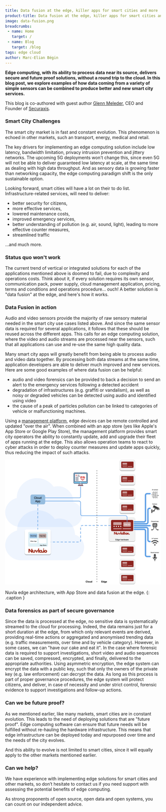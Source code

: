 ```yaml
---
title: Data fusion at the edge, killer apps for smart cities and more
product-title: Data fusion at the edge, killer apps for smart cities and more
image: data-fusion.png
breadcrumbs:
 - name: Home
   target: /
 - name: Blog
   target: /blog
tags: edge cloud 
author: Marc-Elian Bégin
---
```


**Edge computing, with its ability to process data near its source, delivers secure and future proof solutions, without a round trip to the cloud. In this blog post, we explore examples of how data coming from a variety of simple sensors can be combined to produce better and new smart city services.**

This blog is co-authored with guest author [Glenn Meleder](https://www.linkedin.com/in/gmeleder/), CEO and Founder of [Securaxis](https://securaxis.com/).

### Smart City Challenges

The smart city market is in fast and constant evolution. This phenomenon is echoed in other markets, such an transport, energy, medical and retail.

The key drivers for implementing an edge computing solution include low latency, bandwidth limitation, privacy intrusion prevention and jittery networks. The upcoming 5G deployments won't change this, since even 5G will not be able to deliver guaranteed low latency at scale, at the same time as dealing with high data throughput. And as sensory data is growing faster than networking capacity, the edge computing paradigm shift is the only sustainable option.

Looking forward, smart cities will have a lot on their to do list. Infrastructure-related services, will need to deliver:

- better security for citizens,
- more effective services,
- lowered maintenance costs,
- improved emergency services,
- better understanding of pollution (e.g. air, sound, light), leading to more effective counter measures,
- streamlined traffic

...and much more.

### Status quo won't work

The current trend of vertical or integrated solutions for each of the applications mentioned above is doomed to fail, due to complexity and operations costs. Think about it, if every solution requires its own sensor, communication pack, power supply, cloud management application, pricing, terms and conditions and operations procedure... ouch! A better solution is "data fusion" at the edge, and here's how it works.

### Data Fusion in action

Audio and video sensors provide the majority of raw sensory material needed in the smart city use cases listed above. And since the same sensor data is required for several applications, it follows that these should be reused across the different apps. This calls for an edge computing solution, where the video and audio streams are processed near the sensors, such that all applications can use and re-use the same high quality data.

Many smart city apps will greatly benefit from being able to process audio and video data together. By processing both data streams at the same time, application developers are able to deliver much improved and new services. Here are some good examples of where data fusion can be helpful:

- audio and video forensics can be provided to back a decision to send an alert to the emergency services following a detected accident
- degradation of infrastructures (e.g. graffiti or vandalism), as well as noisy or degraded vehicles can be detected using audio and identified using video
- the cause of a peak of particles pollution can be linked to categories of vehicle or malfunctioning machines.

Using a [management platform](https://nuvla.io/), edge devices can be remote controlled and updated "over the air". When combined with an app store (yes like Apple's App Store or Google Play Store), the management platform provides smart city operators the ability to constantly update, add and upgrade their fleet of apps running at the edge. This also allows operation teams to react to cyber attacks in order to deploy counter measures and update apps quickly, thus reducing the impact of such attacks.

![Nuvla edge](/assets/img/blog/edge-1.png)

Nuvla edge architecture, with App Store and data fusion at the edge.
{: .caption }

### Data forensics as part of secure governance

Since the data is processed at the edge, no sensitive data is systematically streamed to the cloud for processing. Indeed, the data remains just for a short duration at the edge, from which only relevant events are derived, providing real-time actions or aggregated and anonymised trending data (e.g. traffic measurements, over time and by vehicle category). However, in some cases, we can "have our cake and eat it". In the case where forensic data is required to support investigations, short video and audio sequences can be saved, compressed, encrypted, and finally, delivered to the appropriate authorities. Using asymmetric encryption, the edge system can encrypt the data with a public key, such that only the owners of the private key (e.g. law enforcement) can decrypt the data. As long as this process is part of proper governance procedures, the edge system will protect citizens, and deliver, in case of necessity and under strict control, forensic evidence to support investigations and follow-up actions.

### Can we be future proof?

As we mentioned earlier, like many markets, smart cities are in constant evolution. This leads to the need of deploying solutions that are "future proof". Edge computing software can ensure that future needs will be fulfilled without re-hauling the hardware infrastructure. This means that edge infrastructure can be deployed today and repurposed over time and the needs of the city evolves.

And this ability to evolve is not limited to smart cities, since it will equally apply to the other markets mentioned earlier. 

### Can we help?

We have experience with implementing edge solutions for smart cities and other markets, so don’t hesitate to contact us if you need support with assessing the potential benefits of edge computing.

As strong proponents of open source, open data and open systems, you can count on our independent advice.

